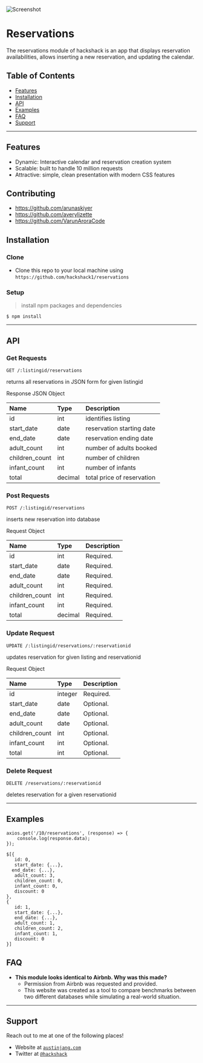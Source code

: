 ![Screenshot](https://imgur.com/Nbivpjz)

# Reservations

The reservations module of hackshack is an app that displays reservation availabilities, allows inserting a new reservation, and updating the calendar.

## Table of Contents

- [Features](#features)
- [Installation](#installation)
- [API](#api)
- [Examples](#examples)
- [FAQ](#faq)
- [Support](#support)

---

## Features

- Dynamic: Interactive calendar and reservation creation system
- Scalable: built to handle 10 million requests
- Attractive: simple, clean presentation with modern CSS features

## Contributing

- https://github.com/arunaskiyer
- https://github.com/averylizette
- https://github.com/VarunAroraCode

## Installation

### Clone

- Clone this repo to your local machine using `https://github.com/hackshack1/reservations`

### Setup

> install npm packages and dependencies

```shell
$ npm install
```

---

## API

### Get Requests

```GET /:listingid/reservations```

returns all reservations in JSON form for given listingid

Response JSON Object

| Name          | Type          | Description   |
| :------------ | :------------ | :------------ |
| id            | int           | identifies listing     |
| start_date    | date          | reservation starting date     |
| end_date      | date          | reservation ending date     |
| adult_count   | int           | number of adults booked     |
| children_count| int           | number of children     |
| infant_count  | int           | number of infants     |
| total         | decimal       | total price of reservation     |

### Post Requests

```POST /:listingid/reservations```

inserts new reservation into database

Request Object

| Name          | Type          | Description   |
| :------------ | :------------ | :------------ |
| id            | int           | Required.     |
| start_date    | date          | Required.     |
| end_date      | date          | Required.     |
| adult_count   | int           | Required.     |
| children_count| int           | Required.     |
| infant_count  | int           | Required.     |
| total         | decimal       | Required.     |

### Update Request

```UPDATE /:listingid/reservations/:reservationid```

updates reservation for given listing and reservationid

Request Object

| Name          | Type          | Description   |
| :------------ | :-------------| :-------------|
| id            | integer       | Required.     |
| start_date    | date          | Optional.     |
| end_date      | date          | Optional.     |
| adult_count   | date          | Optional.     |
| children_count| int           | Optional.     |
| infant_count  | int           | Optional.     |
| total         | int           | Optional.     |

### Delete Request

```DELETE /reservations/:reservationid```

deletes reservation for a given reservationid

---

## Examples

```
axios.get('/10/reservations', (response) => {
    console.log(response.data);
});

$[{
   id: 0,
   start_date: {...},
  end_date: {...},
   adult_count: 3,
   children_count: 0,
   infant_count: 0,
   discount: 0
},
{
   id: 1,
   start_date: {...},
   end_date: {...},
   adult_count: 1,
   children_count: 2,
   infant_count: 1,
   discount: 0
}]
```

## FAQ

- **This module looks identical to Airbnb. Why was this made?**
    - Permission from Airbnb was requested and provided.
    - This website was created as a tool to compare benchmarks between two different databases while simulating a real-world situation.

---

## Support

Reach out to me at one of the following places!

- Website at <a href="http://austinjang.com" target="_blank">`austinjang.com`</a>
- Twitter at <a href="http://twitter.com/insertthinghere" target="_blank">`@hackshack`</a>

